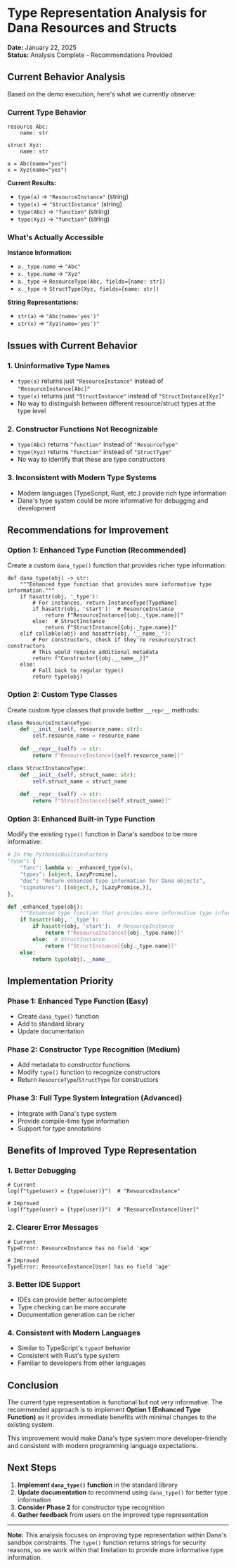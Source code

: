 # Type Representation Analysis for Dana Resources and Structs

**Date:** January 22, 2025  
**Status:** Analysis Complete - Recommendations Provided

## Current Behavior Analysis

Based on the demo execution, here's what we currently observe:

### Current Type Behavior

```dana
resource Abc:
    name: str

struct Xyz:
    name: str

a = Abc(name="yes")
x = Xyz(name="yes")
```

**Current Results:**
- `type(a)` → `"ResourceInstance"` (string)
- `type(x)` → `"StructInstance"` (string)  
- `type(Abc)` → `"function"` (string)
- `type(Xyz)` → `"function"` (string)

### What's Actually Accessible

**Instance Information:**
- `a._type.name` → `"Abc"`
- `x._type.name` → `"Xyz"`
- `a._type` → `ResourceType(Abc, fields=[name: str])`
- `x._type` → `StructType(Xyz, fields=[name: str])`

**String Representations:**
- `str(a)` → `"Abc(name='yes')"`
- `str(x)` → `"Xyz(name='yes')"`

## Issues with Current Behavior

### 1. **Uninformative Type Names**
- `type(a)` returns just `"ResourceInstance"` instead of `"ResourceInstance[Abc]"`
- `type(x)` returns just `"StructInstance"` instead of `"StructInstance[Xyz]"`
- No way to distinguish between different resource/struct types at the type level

### 2. **Constructor Functions Not Recognizable**
- `type(Abc)` returns `"function"` instead of `"ResourceType"`
- `type(Xyz)` returns `"function"` instead of `"StructType"`
- No way to identify that these are type constructors

### 3. **Inconsistent with Modern Type Systems**
- Modern languages (TypeScript, Rust, etc.) provide rich type information
- Dana's type system could be more informative for debugging and development

## Recommendations for Improvement

### Option 1: Enhanced Type Function (Recommended)

Create a custom `dana_type()` function that provides richer type information:

```dana
def dana_type(obj) -> str:
    """Enhanced type function that provides more informative type information."""
    if hasattr(obj, '_type'):
        # For instances, return InstanceType[TypeName]
        if hasattr(obj, 'start'):  # ResourceInstance
            return f"ResourceInstance[{obj._type.name}]"
        else:  # StructInstance
            return f"StructInstance[{obj._type.name}]"
    elif callable(obj) and hasattr(obj, '__name__'):
        # For constructors, check if they're resource/struct constructors
        # This would require additional metadata
        return f"Constructor[{obj.__name__}]"
    else:
        # Fall back to regular type()
        return type(obj)
```

### Option 2: Custom Type Classes

Create custom type classes that provide better `__repr__` methods:

```python
class ResourceInstanceType:
    def __init__(self, resource_name: str):
        self.resource_name = resource_name
    
    def __repr__(self) -> str:
        return f"ResourceInstance[{self.resource_name}]"

class StructInstanceType:
    def __init__(self, struct_name: str):
        self.struct_name = struct_name
    
    def __repr__(self) -> str:
        return f"StructInstance[{self.struct_name}]"
```

### Option 3: Enhanced Built-in Type Function

Modify the existing `type()` function in Dana's sandbox to be more informative:

```python
# In the PythonicBuiltinsFactory
"type": {
    "func": lambda v: _enhanced_type(v),
    "types": [object, LazyPromise],
    "doc": "Return enhanced type information for Dana objects",
    "signatures": [(object,), (LazyPromise,)],
},

def _enhanced_type(obj):
    """Enhanced type function that provides more informative type information."""
    if hasattr(obj, '_type'):
        if hasattr(obj, 'start'):  # ResourceInstance
            return f"ResourceInstance[{obj._type.name}]"
        else:  # StructInstance
            return f"StructInstance[{obj._type.name}]"
    else:
        return type(obj).__name__
```

## Implementation Priority

### Phase 1: Enhanced Type Function (Easy)
- Create `dana_type()` function
- Add to standard library
- Update documentation

### Phase 2: Constructor Type Recognition (Medium)
- Add metadata to constructor functions
- Modify `type()` function to recognize constructors
- Return `ResourceType`/`StructType` for constructors

### Phase 3: Full Type System Integration (Advanced)
- Integrate with Dana's type system
- Provide compile-time type information
- Support for type annotations

## Benefits of Improved Type Representation

### 1. **Better Debugging**
```dana
# Current
log(f"type(user) = {type(user)}")  # "ResourceInstance"

# Improved
log(f"type(user) = {type(user)}")  # "ResourceInstance[User]"
```

### 2. **Clearer Error Messages**
```dana
# Current
TypeError: ResourceInstance has no field 'age'

# Improved  
TypeError: ResourceInstance[User] has no field 'age'
```

### 3. **Better IDE Support**
- IDEs can provide better autocomplete
- Type checking can be more accurate
- Documentation generation can be richer

### 4. **Consistent with Modern Languages**
- Similar to TypeScript's `typeof` behavior
- Consistent with Rust's type system
- Familiar to developers from other languages

## Conclusion

The current type representation is functional but not very informative. The recommended approach is to implement **Option 1 (Enhanced Type Function)** as it provides immediate benefits with minimal changes to the existing system.

This improvement would make Dana's type system more developer-friendly and consistent with modern programming language expectations.

## Next Steps

1. **Implement `dana_type()` function** in the standard library
2. **Update documentation** to recommend using `dana_type()` for better type information
3. **Consider Phase 2** for constructor type recognition
4. **Gather feedback** from users on the improved type representation

---

**Note:** This analysis focuses on improving type representation within Dana's sandbox constraints. The `type()` function returns strings for security reasons, so we work within that limitation to provide more informative type information.
